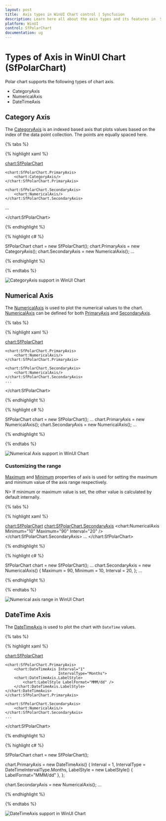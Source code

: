 ```yaml
---
layout: post
title:  Axis types in WinUI Chart control | Syncfusion
description: Learn here all about the axis types and its features in  Syncfusion WinUI Chart (SfPolarChart) control.
platform: WinUI
control: SfPolarChart
documentation: ug
---
```


# Types of Axis in WinUI Chart (SfPolarChart) 

Polar chart supports the following types of chart axis.

* CategoryAxis
* NumericalAxis
* DateTimeAxis

## Category Axis

The [CategoryAxis](https://help.syncfusion.com/cr/winui/Syncfusion.UI.Xaml.Charts.CategoryAxis.html) is an indexed based axis that plots values based on the index of the data point collection. The points are equally spaced here.

{% tabs %}

{% highlight xaml %}

<chart:SfPolarChart>

    <chart:SfPolarChart.PrimaryAxis>
        <chart:CategoryAxis/>
    </chart:SfPolarChart.PrimaryAxis>

    <chart:SfPolarChart.SecondaryAxis>
        <chart:NumericalAxis/>
    </chart:SfPolarChart.SecondaryAxis>
...

</chart:SfPolarChart>

{% endhighlight %}

{% highlight c# %}

SfPolarChart chart = new SfPolarChart();
chart.PrimaryAxis = new CategoryAxis();
chart.SecondaryAxis = new NumericalAxis();
...

{% endhighlight %}

{% endtabs %}

![CategoryAxis support in WinUI Chart](Axis_Images/WinUI_Chart_CategoryAxis.png)

## Numerical Axis

The [NumericalAxis](https://help.syncfusion.com/cr/winui/Syncfusion.UI.Xaml.Charts.NumericalAxis.html) is used to plot the numerical values to the chart. [NumericalAxis](https://help.syncfusion.com/cr/winui/Syncfusion.UI.Xaml.Charts.NumericalAxis.html) can be defined for both [PrimaryAxis](https://help.syncfusion.com/cr/winui/Syncfusion.UI.Xaml.Charts.SfPolarChart.html#Syncfusion_UI_Xaml_Charts_SfPolarChart_PrimaryAxis) and [SecondaryAxis](https://help.syncfusion.com/cr/winui/Syncfusion.UI.Xaml.Charts.SfPolarChart.html#Syncfusion_UI_Xaml_Charts_SfPolarChart_SecondaryAxis).

{% tabs %}

{% highlight xaml %}

<chart:SfPolarChart>

    <chart:SfPolarChart.PrimaryAxis>
        <chart:NumericalAxis/>
    </chart:SfPolarChart.PrimaryAxis>
    
    <chart:SfPolarChart.SecondaryAxis>
        <chart:NumericalAxis/>
    </chart:SfPolarChart.SecondaryAxis>
    ...
    
</chart:SfPolarChart>

{% endhighlight %}

{% highlight c# %}

SfPolarChart chart = new SfPolarChart();
...
chart.PrimaryAxis = new NumericalAxis();
chart.SecondaryAxis = new NumericalAxis();
...

{% endhighlight %}

{% endtabs %}

![Numerical Axis support in WinUI Chart](Axis_Images/WinUI_Chart_NumericalAxis.png)

### Customizing the range

[Maximum](https://help.syncfusion.com/cr/winui/Syncfusion.UI.Xaml.Charts.NumericalAxis.html#Syncfusion_UI_Xaml_Charts_NumericalAxis_Maximum) and [Minimum](https://help.syncfusion.com/cr/winui/Syncfusion.UI.Xaml.Charts.NumericalAxis.html#Syncfusion_UI_Xaml_Charts_NumericalAxis_Minimum) properties of axis is used for setting the maximum and minimum value of the axis range respectively.

N> If  minimum or maximum value is set, the other value is calculated by default internally.

{% tabs %}

{% highlight xaml %}

<chart:SfPolarChart>
    <chart:SfPolarChart.SecondaryAxis>
        <chart:NumericalAxis Minimum="10"
							 Maximum="90"
							 Interval="20" />
    </chart:SfPolarChart.SecondaryAxis>
    ...
</chart:SfPolarChart>

{% endhighlight %}

{% highlight c# %}

SfPolarChart chart = new SfPolarChart();
...
chart.SecondaryAxis = new NumericalAxis()
{
    Maximum = 90,
    Minimum = 10,
    Interval = 20,
};
...

{% endhighlight %}

{% endtabs %}

![Numerical axis range in WinUI Chart](Axis_Images/WinUI_Chart_NumericalAxis_AxisRange.png)

## DateTime Axis

The [DateTimeAxis](https://help.syncfusion.com/cr/winui/Syncfusion.UI.Xaml.Charts.DateTimeAxis.html) is used to plot the chart with `DateTime` values.

{% tabs %}

{% highlight xaml %}

<chart:SfPolarChart>
            
    <chart:SfPolarChart.PrimaryAxis>
        <chart:DateTimeAxis Interval="1"
							IntervalType="Months">
        <chart:DateTimeAxis.LabelStyle>
            <chart:LabelStyle LabelFormat="MMM/dd" />
        </chart:DateTimeAxis.LabelStyle>
    </chart:DateTimeAxis>
    </chart:SfPolarChart.PrimaryAxis>
            
    <chart:SfPolarChart.SecondaryAxis>
        <chart:NumericalAxis/>
    </chart:SfPolarChart.SecondaryAxis>
    ...

</chart:SfPolarChart>

{% endhighlight %}

{% highlight c# %}

SfPolarChart chart = new SfPolarChart();

chart.PrimaryAxis = new DateTimeAxis()
{
    Interval = 1,
    IntervalType = DateTimeIntervalType.Months,
    LabelStyle = new LabelStyle() { LabelFormat="MMM/dd" },
};

chart.SecondaryAxis = new NumericalAxis();
...

{% endhighlight %}

{% endtabs %}

![DateTimeAxis support in WinUI Chart](Axis_Images/WinUI_Chart_DateTimeAxis.png)

